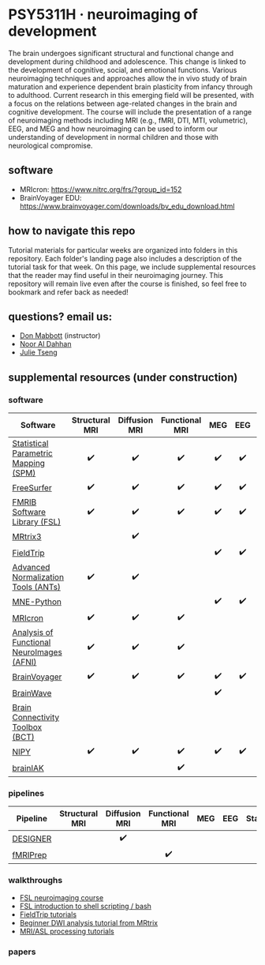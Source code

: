 # PSY5311H · neuroimaging of development

The brain undergoes significant structural and functional change and development during childhood and adolescence.  This change is linked to the development of cognitive, social, and emotional functions. Various neuroimaging techniques and approaches allow the in vivo study of brain maturation and experience dependent brain plasticity from infancy through to adulthood. Current research in this emerging field will be presented, with a focus on the relations between age-related changes in the brain and cognitive development.  The course will include the presentation of a range of neuroimaging methods including MRI (e.g., fMRI, DTI, MTI, volumetric), EEG, and MEG and how neuroimaging can be used to inform our understanding of development in normal children and those with neurological compromise.

## software

* MRIcron: https://www.nitrc.org/frs/?group_id=152
* BrainVoyager EDU: https://www.brainvoyager.com/downloads/bv_edu_download.html

## how to navigate this repo

Tutorial materials for particular weeks are organized into folders in this repository. Each folder's landing page also includes a description of the tutorial task for that week. On this page, we include supplemental resources that the reader may find useful in their neuroimaging journey. This repository will remain live even after the course is finished, so feel free to bookmark and refer back as needed!

## questions? email us:
* [Don Mabbott](donald.mabbott@sickkids.ca) (instructor)
* [Noor Al Dahhan](noor.aldahhan@sickkids.ca)
* [Julie Tseng](julie.tseng@sickkids.ca)

## supplemental resources (under construction)

### software

| Software | Structural MRI | Diffusion MRI | Functional MRI | MEG | EEG | Statistics |
| -------- | :------------: | :-----------: | :------------: | :-: | :-: | :--------: | 
| [Statistical Parametric Mapping (SPM)](https://www.fil.ion.ucl.ac.uk/spm/) | ✔️ | ✔️ | ✔️ | ✔️ | ✔️ | ✔️ |
| [FreeSurfer](https://surfer.nmr.mgh.harvard.edu/) | ✔️ | ✔️ | ✔️ | ✔️ | ✔️ | ✔️ |
| [FMRIB Software Library (FSL)](https://fsl.fmrib.o[x.ac.uk/fsl/fslwiki) | ✔️ | ✔️ | ✔️ | ✔️ | ✔️ | ✔️ |
| [MRtrix3](https://www.mrtrix.org/) |  | ✔️ |  |  |  | ✔️ |
| [FieldTrip](https://www.fieldtriptoolbox.org/) |  |  |  | ✔️ | ✔️ | ✔️ |
| [Advanced Normalization Tools (ANTs)](https://github.com/ANTsX/ANTs) | ✔️ | ✔️ |  |  |  | ✔️ |
| [MNE-Python](https://mne.tools/stable/index.html) |  |  |  | ✔️ | ✔️ | ✔️ |
| [MRIcron](https://www.nitrc.org/projects/mricron) | ✔️ | ✔️ | ✔️ |  |  |  |
| [Analysis of Functional NeuroImages (AFNI)](https://afni.nimh.nih.gov/) | ✔️ | ✔️ | ✔️ |  |  | ✔️ |
| [BrainVoyager](https://brainvoyager.com/) | ✔️ | ✔️ | ✔️ | ✔️ | ✔️ | ✔️ |
| [BrainWave](https://cheynelab.utoronto.ca/requirements) |  |  |  | ✔️ |  | ✔️ |
| [Brain Connectivity Toolbox (BCT)](https://www.nitrc.org/projects/bct) |   |  |  |  |  | ✔️ |
| [NIPY](https://nipy.org/) |✔️ | ✔️ | ✔️ | ✔️ | ✔️ | ✔️ |
| [brainIAK](https://brainiak.org/) | |  | ✔️ |  |  | ✔️ |

### pipelines

| Pipeline | Structural MRI | Diffusion MRI | Functional MRI | MEG | EEG | Statistics |
| -------- | :------------: | :-----------: | :------------: | :-: | :-: | :--------: | 
| [DESIGNER](https://github.com/NYU-DiffusionMRI/DESIGNER) |  | ✔️ |  |  |  |  |
| [fMRIPrep](https://fmriprep.org/en/stable/) |  |  | ✔️ |  |  |  |

### walkthroughs

* [FSL neuroimaging course](https://open.win.ox.ac.uk/pages/fslcourse/website/online_materials.html)
* [FSL introduction to shell scripting / bash](https://fsl.fmrib.ox.ac.uk/fslcourse/lectures/scripting/all.htm)
* [FieldTrip tutorials](https://www.fieldtriptoolbox.org/tutorial/)
* [Beginner DWI analysis tutorial from MRtrix](https://mrtrix.readthedocs.io/en/latest/getting_started/beginner_dwi_tutorial.html)
* [MRI/ASL processing tutorials](https://andysbrainbook.readthedocs.io/en/latest/index.html)

### papers

